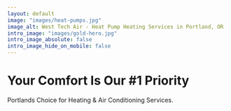 ```yaml
---
layout: default
image: "images/heat-pumps.jpg"
image_alt: West Tech Air - Heat Pump Heating Services in Portland, OR
intro_image: "images/gold-hero.jpg"
intro_image_absolute: false
intro_image_hide_on_mobile: false
---
```


# Your Comfort Is Our #1 Priority

Portlands Choice for Heating & Air Conditioning Services.
